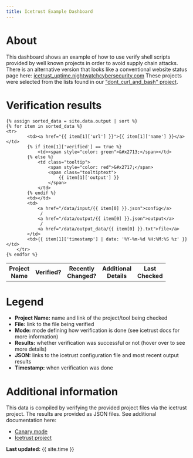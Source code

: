 ```yaml
---
title: Icetrust Example Dashboard
---
```

<link rel="stylesheet" href="/css/custom.css">

# About
This dashboard shows an example of how to use verify shell scripts
provided by well known projects in order to avoid supply chain attacks.
There is an alternative version that looks like a conventional 
website status page here: [icetrust_uptime.nightwatchcybersecurity.com](https://icetrust_uptime.nightwatchcybersecurity.com/)
These projects were selected from the lists found in our ["dont_curl_and_bash" project](https://github.com/nightwatchcybersecurity/dont_curl_and_bash).

# Verification results
<table>
    <tr>
        <th>Project<br/>Name</th>
        <th>Verified?</th>
        <th>Recently<br/>Changed?</th>
        <th>Additional<br/>Details</th>
        <th>Last<br/>Checked</th>
    </tr>

    {% assign sorted_data = site.data.output | sort %}
    {% for item in sorted_data %}
    <tr>
            <td><a href="{{ item[1]['url'] }}">{{ item[1]['name'] }}</a></td>
            {% if item[1]['verified'] == true %}
                <td><span style="color: green">&#x2713;</span></td>
            {% else %}
                <td class="tooltip">
                    <span style="color: red">&#x2717;</span>
                    <span class="tooltiptext">
                        {{ item[1]['output'] }}
                    </span>
                </td>
            {% endif %}
            <td></td>
            <td>
                <a href="/data/input/{{ item[0] }}.json">config</a>
                 / 
                <a href="/data/output/{{ item[0] }}.json">output</a> 
                 / 
                <a href="/data/output_data/{{ item[0] }}.txt">file</a> 
            </td>
            <td>{{ item[1]['timestamp'] | date: '%Y-%m-%d %H:%M:%S %z' }}</td>
        </tr>
    {% endfor %}
</table>

# Legend
- **Project Name:** name and link of the project/tool being checked
- **File:** link to the file being verified
- **Mode:** mode defining how verification is done (see icetrust docs for more information)
- **Results:** whether verification was successful or not (hover over to see more details)
- **JSON:** links to the icetrust configuration file and most recent output results
- **Timestamp:** when verification was done

# Additional information
This data is compiled by verifying the provided project files via the
icetrust project. The results are provided as JSON files. See
additional documentation here:
- [Canary mode](https://github.com/nightwatchcybersecurity/icetrust/blob/main/CANARY.md)
- [Icetrust project](https://github.com/nightwatchcybersecurity/icetrust) 

**Last updated:** {{ site.time }}

